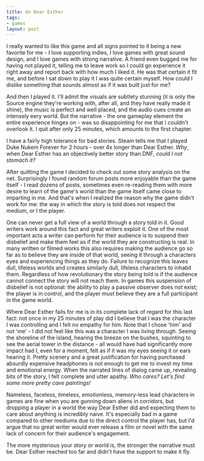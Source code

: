 ```yaml
---
title: On Dear Esther
tags:
- games
layout: post
---
```

I really wanted to like this game and all signs pointed to it being a new
favorite for me - I love supporting indies, I love games with great sound
design, and I love games with strong narrative. A friend even bugged me for
having not played it, telling me to leave work so I could go experience it
right away and report back with how much I liked it. He was that certain it
fit me, and before I sat down to play it I was quite certain myself. How could
I dislike something that sounds almost as if it was built just for me?

And then I played it. I'll admit the visuals are subtlety stunning (it is only
the Source engine they're working with, after all, and they have really made
it shine), the music is perfect and well placed, and the audio cues create an
intensely eery world. But the narrative - the one gameplay element the entire
experience hinges on -  was so disappointing for me that I couldn't overlook
it. I quit after only 25 minutes, which amounts to the first chapter.

I have a fairly high tolerance for bad stories. Steam tells me that I played
Duke Nukem Forever for 2 hours - over 4x longer than Dear Esther. _Why_, when
Dear Esther has an objectively better story than DNF, _could I not stomach
it?_

After quitting the game I decided to check out some story analysis on the net.
Surprisingly I found random forum posts more enjoyable than the game itself -
I read dozens of posts, sometimes even re-reading them with more desire to
learn of the game's world than the game itself came close to imparting in me.
And that's when I realized the reason why the game didn't work for me: the way
in which the story is told does not respect the medium, or I the player.

One can never get a full view of a world through a story told in it. Good
writers work around this fact and great writers exploit it. One of the most
important acts a writer can perform for their audience is to suspend their
disbelief and make them feel as if the world they are constructing is real. In
many written or filmed works this also requires making the audience go so far
as to believe they are inside of that world, seeing it through a characters
eyes and experiencing things as they do. Failure to recognize this leaves
dull, lifeless worlds and creates similarly dull, lifeless characters to
inhabit them. Regardless of how revolutionary the story being told is if the
audience cannot connect the story will not reach them. In games this
suspension of disbelief is not optional: the ability to play a passive
observer does not exist; the player is in control, and the player must believe
they are a full participant in the game world.

Where Dear Esther fails for me is in its complete lack of regard for this last
fact: not once in my 25 minutes of play did I believe that I was the character
I was controlling and I felt no empathy for him. Note that I chose 'him' and
not 'me' - I did not feel like this was a character I was living through.
Seeing the shoreline of the island, hearing the breeze on the bushes,
squinting to see the aerial tower in the distance - all would have had
significantly more impact had I, even for a moment, felt as if it was my eyes
seeing it or ears hearing it. Pretty scenery and a great justification for
having purchased absurdly expensive headphones is not enough to get me to
invest my time and emotional energy. When the narrated lines of dialog came
up, revealing bits of the story, I felt complete and utter apathy. _Who cares?
Let's find some more pretty cave paintings!_

Nameless, faceless, timeless, emotionless, memory-less lead characters in
games are fine when you are gunning down aliens in corridors, but dropping a
player in a world the way Dear Esther did and expecting them to care about
anything is incredibly naive. It's especially bad in a game compared to other
mediums due to the direct control the player has, but I'd argue that no great
writer would ever release a film or novel with the same lack of concern for
their audience's engagement.

The more mysterious your story or world is, the stronger the narrative must
be. Dear Esther reached too far and didn't have the support to make it fly.

